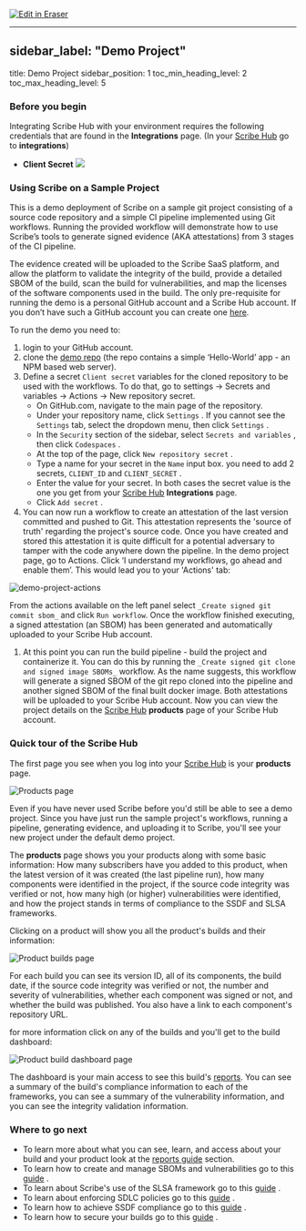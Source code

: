 <p><a target="_blank" href="https://app.eraser.io/workspace/iTWHdhhCXiGWNO1dcM2z" id="edit-in-eraser-github-link"><img alt="Edit in Eraser" src="https://firebasestorage.googleapis.com/v0/b/second-petal-295822.appspot.com/o/images%2Fgithub%2FOpen%20in%20Eraser.svg?alt=media&amp;token=968381c8-a7e7-472a-8ed6-4a6626da5501"></a></p>

---

## sidebar_label: "Demo Project"
title: Demo Project
sidebar_position: 1
toc_min_heading_level: 2
toc_max_heading_level: 5
### Before you begin
Integrating Scribe Hub with your environment requires the following credentials that are found in the **Integrations** page. (In your [﻿Scribe Hub](https://scribehub.scribesecurity.com/) go to **integrations**)

- **Client Secret**
![](../../../img/ci/integrations-secrets.jpg "")

### Using Scribe on a Sample Project
This is a demo deployment of Scribe on a sample git project consisting of a source code repository and a simple CI pipeline implemented using Git workflows. Running the provided workflow will demonstrate how to use Scribe’s tools to generate signed evidence (AKA attestations) from 3 stages of the CI pipeline.

The evidence created will be uploaded to the Scribe SaaS platform, and allow the platform to validate the integrity of the build, provide a detailed SBOM of the build, scan the build for vulnerabilities, and map the licenses of the software components used in the build. The only pre-requisite for running the demo is a personal GitHub account and a Scribe Hub account. If you don’t have such a GitHub account you can create one [﻿here](https://github.com/).

To run the demo you need to:

1. login to your GitHub account.
2. clone the [﻿demo repo](https://github.com/Scribe-public-demos/demo-project)  (the repo contains a simple ‘Hello-World’ app - an NPM based web server). 
3. Define a secret `Client secret`  variables for the cloned repository to be used with the workflows. To do that, go to settings → Secrets and variables → Actions → New repository secret.
    - On GitHub.com, navigate to the main page of the repository.
    - Under your repository name, click `Settings` . If you cannot see the `Settings`  tab, select the dropdown menu, then click `Settings` . 
    - In the `Security`  section of the sidebar, select `Secrets and variables` , then click `Codespaces` .
    - At the top of the page, click `New repository secret` .
    - Type a name for your secret in the `Name`  input box. you need to add 2 secrets, `CLIENT_ID`  and `CLIENT_SECRET` .
    - Enter the value for your secret. In both cases the secret value is the one you get from your [﻿Scribe Hub](https://scribehub.scribesecurity.com/)  **Integrations** page.
    - Click `Add secret` .
4. You can now run a workflow to create an attestation of the last version committed and pushed to Git. This attestation represents the 'source of truth' regarding the project's source code. Once you have created and stored this attestation it is quite difficult for a potential adversary to tamper with the code anywhere down the pipeline. In the demo project page, go to Actions.
Click ‘I understand my workflows, go ahead and enable them’.
This would lead you to your 'Actions' tab: 

![demo-project-actions](../../../img/ci/demo-project-actions.jpg "")

 From the actions available on the left panel select `_Create signed git commit sbom_` and click `Run workflow`. Once the workflow finished executing, a signed attestation (an SBOM) has been generated and automatically uploaded to your Scribe Hub account.

1. At this point you can run the build pipeline - build the project and containerize it. You can do this by running the `_Create signed git clone and signed image SBOMs_`  workflow. As the name suggests, this workflow will generate a signed SBOM of the git repo cloned into the pipeline and another signed SBOM of the final built docker image. Both attestations will be uploaded to your Scribe Hub account. Now you can view the project details on the [﻿Scribe Hub](https://scribehub.scribesecurity.com/)  **products** page of your Scribe Hub account.
### Quick tour of the Scribe Hub
The first page you see when you log into your [﻿Scribe Hub](https://scribehub.scribesecurity.com/) is your **products** page.

![Products page](../../../img/start/products-start.jpg "")

Even if you have never used Scribe before you'd still be able to see a demo project. Since you have just run the sample project's workflows, running a pipeline, generating evidence, and uploading it to Scribe, you'll see your new project under the default demo project.

The **products** page shows you your products along with some basic information: How many subscribers have you added to this product, when the latest version of it was created (the last pipeline run), how many components were identified in the project, if the source code integrity was verified or not, how many high (or higher) vulnerabilities were identified, and how the project stands in terms of compliance to the SSDF and SLSA frameworks.

Clicking on a product will show you all the product's builds and their information:

![Product builds page](../../../img/start/builds-start.jpg "")

For each build you can see its version ID, all of its components, the build date, if the source code integrity was verified or not, the number and severity of vulnerabilities, whether each component was signed or not, and whether the build was published. You also have a link to each component's repository URL.

for more information click on any of the builds and you'll get to the build dashboard:

![Product build dashboard page](../../../img/start/dashboard-start.jpg "")

The dashboard is your main access to see this build's [﻿reports](../scribe-hub-reports/). You can see a summary of the build's compliance information to each of the frameworks, you can see a summary of the vulnerability information, and you can see the integrity validation information.

### Where to go next
- To learn more about what you can see, learn, and access about your build and your product look at the [﻿reports guide](../scribe-hub-reports/)  section.
- To learn how to create and manage SBOMs and vulnerabilities go to this [﻿guide](../guides/manag-sbom-and-vul) .
- To learn about Scribe's use of the SLSA framework go to this [﻿guide](../guides/secure-sfw-slsa) .
- To learn about enforcing SDLC policies go to this [﻿guide](../guides/enforcing-sdlc-policy) .
- To learn how to achieve SSDF compliance go to this [﻿guide](../guides/ssdf-compliance) .
- To learn how to secure your builds go to this [﻿guide](../guides/securing-builds) .




<!--- Eraser file: https://app.eraser.io/workspace/iTWHdhhCXiGWNO1dcM2z --->